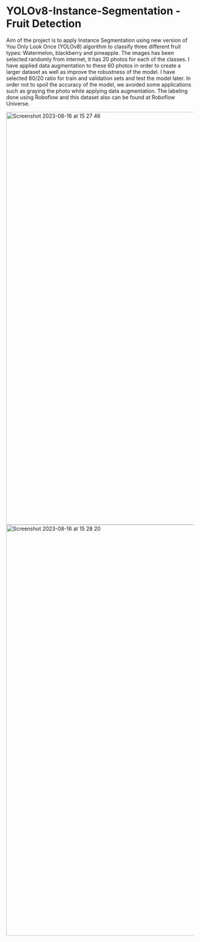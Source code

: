 # YOLOv8-Instance-Segmentation - Fruit Detection

Aim of the project is to apply Instance Segmentation using new version of You Only Look Once (YOLOv8) algorithm to classify three different fruit types: Watermelon, blackberry and pineapple. The images has been selected randomly from internet, it has 20 photos for each of the classes. I have applied data augmentation to these 60 photos in order to create a larger dataset as well as improve the robustness of the model. I have selected 80/20 ratio for train and validation sets and test the model later. In order not to spoil the accuracy of the model, we avoided some applications such as graying the photo while applying data augmentation. The labeling done using Roboflow and this dataset also can be found at Roboflow Universe. 

<img width="1107" alt="Screenshot 2023-08-16 at 15 27 46" src="https://github.com/furkantuna007/YOLOv8-Instance-Segmentation/assets/72814790/c2ec506a-dff2-4068-9667-ac2af3c842e2">
<img width="1102" alt="Screenshot 2023-08-16 at 15 28 20" src="https://github.com/furkantuna007/YOLOv8-Instance-Segmentation/assets/72814790/eb96ed71-0e20-4284-8d08-339aabaf52a0">
